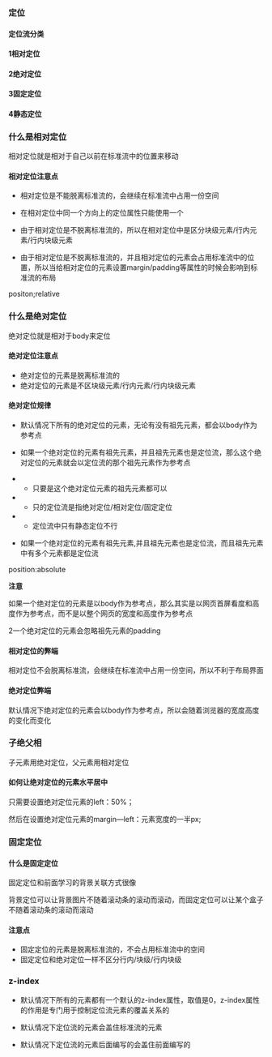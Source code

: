 ### 定位

#### 定位流分类

#### 1相对定位

#### 2绝对定位

#### 3固定定位

#### 4静态定位

### 什么是相对定位

相对定位就是相对于自己以前在标准流中的位置来移动

#### 相对定位注意点

* 相对定位是不能脱离标准流的，会继续在标准流中占用一份空间

* 在相对定位中同一个方向上的定位属性只能使用一个

* 由于相对定位是不脱离标准流的，所以在相对定位中是区分块级元素/行内元素/行内块级元素

* 由于相对定位是不脱离标准流的，并且相对定位的元素会占用标准流中的位置，所以当给相对定位的元素设置margin/padding等属性的时候会影响到标准流的布局

positon;relative

### 什么是绝对定位

绝对定位就是相对于body来定位

#### 绝对定位注意点

* 绝对定位的元素是脱离标准流的
* 绝对定位的元素是不区块级元素/行内元素/行内块级元素

#### 绝对定位规律

* 默认情况下所有的绝对定位的元素，无论有没有祖先元素，都会以body作为参考点

* 如果一个绝对定位的元素有祖先元素，并且祖先元素也是定位流，那么这个绝对定位的元素就会以定位流的那个祖先元素作为参考点

* * 只要是这个绝对定位元素的祖先元素都可以
* * 只的定位流是指绝对定位/相对定位/固定定位
* * 定位流中只有静态定位不行
* 如果一个绝对定位的元素有祖先元素,并且祖先元素也是定位流，而且祖先元素中有多个元素都是定位流

position:absolute

**注意**

如果一个绝对定位的元素是以body作为参考点，那么其实是以网页首屏看度和高度作为参考点，而不是以整个网页的宽度和高度作为参考点

2一个绝对定位的元素会忽略祖先元素的padding

#### 相对定位的弊端

相对定位不会脱离标准流，会继续在标准流中占用一份空间，所以不利于布局界面

#### 绝对定位弊端

默认情况下绝对定位的元素会以body作为参考点，所以会随着浏览器的宽度高度的变化而变化

### 子绝父相

子元素用绝对定位，父元素用相对定位

#### 如何让绝对定位的元素水平居中

只需要设置绝对定位元素的left：50%；

然后在设置绝对定位元素的margin—left：元素宽度的一半px;

### 固定定位

#### 什么是固定定位

固定定位和前面学习的背景关联方式很像

背景定位可以让背景图片不随着滚动条的滚动而滚动，而固定定位可以让某个盒子不随着滚动条的滚动而滚动

#### 注意点

* 固定定位的元素是脱离标准流的，不会占用标准流中的空间
* 固定定位和绝对定位一样不区分行内/块级/行内块级

### z-index

* 默认情况下所有的元素都有一个默认的z-index属性，取值是0，z-index属性的作用是专门用于控制定位流元素的覆盖关系的

* 默认情况下定位流的元素会盖住标准流的元素

* 默认情况下定位流的元素后面编写的会盖住前面编写的



